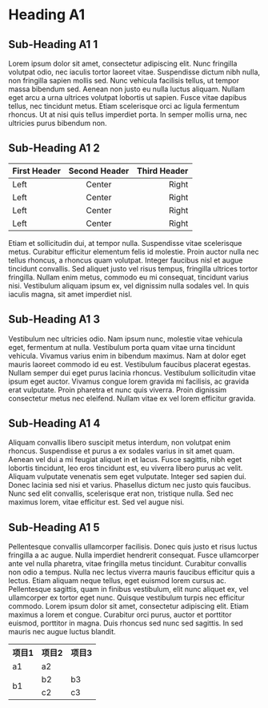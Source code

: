 # Heading A1

## Sub-Heading A1 1

Lorem ipsum dolor sit amet, consectetur adipiscing elit. Nunc fringilla volutpat odio, nec iaculis tortor laoreet vitae. Suspendisse dictum nibh nulla, non fringilla sapien mollis sed. Nunc vehicula facilisis tellus, ut tempor massa bibendum sed. Aenean non justo eu nulla luctus aliquam. Nullam eget arcu a urna ultrices volutpat lobortis ut sapien. Fusce vitae dapibus tellus, nec tincidunt metus. Etiam scelerisque orci ac ligula fermentum rhoncus. Ut at nisi quis tellus imperdiet porta. In semper mollis urna, nec ultricies purus bibendum non.

## Sub-Heading A1 2

First Header | Second Header | Third Header
-----------  |:-------------:| -----------:
Left         | Center        | Right
Left         | Center        | Right
Left         | Center        | Right
Left         | Center        | Right

Etiam et sollicitudin dui, at tempor nulla. Suspendisse vitae scelerisque metus. Curabitur efficitur elementum felis id molestie. Proin auctor nulla nec tellus rhoncus, a rhoncus quam volutpat. Integer faucibus nisl et augue tincidunt convallis. Sed aliquet justo vel risus tempus, fringilla ultrices tortor fringilla. Nullam enim metus, commodo eu mi consequat, tincidunt varius nisi. Vestibulum aliquam ipsum ex, vel dignissim nulla sodales vel. In quis iaculis magna, sit amet imperdiet nisl.

## Sub-Heading A1 3

Vestibulum nec ultricies odio. Nam ipsum nunc, molestie vitae vehicula eget, fermentum at nulla. Vestibulum porta quam vitae urna tincidunt vehicula. Vivamus varius enim in bibendum maximus. Nam at dolor eget mauris laoreet commodo id eu est. Vestibulum faucibus placerat egestas. Nullam semper dui eget purus lacinia rhoncus. Vestibulum sollicitudin vitae ipsum eget auctor. Vivamus congue lorem gravida mi facilisis, ac gravida erat vulputate. Proin pharetra et nunc quis viverra. Proin dignissim consectetur metus nec eleifend. Nullam vitae ex vel lorem efficitur gravida.

## Sub-Heading A1 4

Aliquam convallis libero suscipit metus interdum, non volutpat enim rhoncus. Suspendisse et purus a ex sodales varius in sit amet quam. Aenean vel dui a mi feugiat aliquet in et lacus. Fusce sagittis, nibh eget lobortis tincidunt, leo eros tincidunt est, eu viverra libero purus ac velit. Aliquam vulputate venenatis sem eget vulputate. Integer sed sapien dui. Donec lacinia sed nisi et varius. Phasellus dictum nec justo quis faucibus. Nunc sed elit convallis, scelerisque erat non, tristique nulla. Sed nec maximus lorem, vitae efficitur est. Sed vel augue nisi.

## Sub-Heading A1 5

Pellentesque convallis ullamcorper facilisis. Donec quis justo et risus luctus fringilla a ac augue. Nulla imperdiet hendrerit consequat. Fusce ullamcorper ante vel nulla pharetra, vitae fringilla metus tincidunt. Curabitur convallis non odio a tempus. Nulla nec lectus viverra mauris faucibus efficitur quis a lectus. Etiam aliquam neque tellus, eget euismod lorem cursus ac. Pellentesque sagittis, quam in finibus vestibulum, elit nunc aliquet ex, vel ullamcorper ex tortor eget nunc. Quisque vestibulum turpis nec efficitur commodo. Lorem ipsum dolor sit amet, consectetur adipiscing elit. Etiam maximus a lorem et congue. Curabitur orci purus, auctor et porttitor euismod, porttitor in magna. Duis rhoncus sed nunc sed sagittis. In sed mauris nec augue luctus blandit.

<table>
  <tr>
    <th>项目1</th>
    <th>项目2</th>
    <th>项目3</th>
  </tr>
  <tr>
    <td>a1</td>
    <td colspan="2">a2</td>
  </tr>
  <tr>
    <td rowspan="2">b1</td>
    <td>b2</td>
    <td>b3</td>
  </tr>
  <tr>
    <td>c2</td>
    <td>c3</td>
  </tr>
</table>
